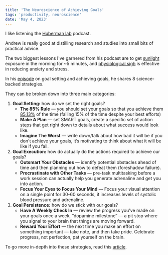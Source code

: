 ```yaml
---
title: 'The Neuroscience of Achieving Goals'
tags: 'productivity, neuroscience'
date: 'May 4, 2023'
---
```


I like listening the [Huberman lab](https://hubermanlab.com/) podcast.

Andrew is really good at distilling research and studies into small bits of practical advice.

The two biggest lessons I've garnered from his podcast are to get [sunlight](https://youtu.be/WDv4AWk0J3U?t=299) exposure in the morning for ~5 minutes, and [physiological sigh](https://www.youtube.com/watch?v=rBdhqBGqiMc) is effective in reducing anxiety and stress.

In his [episode](https://hubermanlab.com/the-science-of-setting-and-achieving-goals/) on goal setting and achieving goals, he shares 8 science-backed strategies.

They can be broken down into three main categories:

1. **Goal Setting:** how do we set the right goals?
   - **The 85% Rule** — you should set your goals so that you achieve them [85.13%](https://www.nature.com/articles/s41467-019-12552-4) of the time (failing 15% of the time despite your best efforts)
   - **Make A Plan** — set SMART goals, create a specific set of action steps that get right down to details about what success would look like.
   - **Imagine The Worst** — write down/talk about how bad it will be if you don't achieve your goals, it’s motivating to think about what it will be like if you fail.
2. **Goal Execution:** how do actually do the actions required to achieve our goals?
   - **Outsmart Your Obstacles** — identify potential obstacles ahead of time and then planning out how to defeat them (foreshadow failure).
   - **Procrastinate with Other Tasks** — pre-task multitasking before a work session can actually help you generate adrenaline and get you into action.
   - **Focus Your Eyes to Focus Your Mind** — Focus your visual attention on a single point for 30-60 seconds, it increases levels of systolic blood pressure and adrenaline.
3. **Goal Persistence:** how do we stick with our goals?
   - **Have A Weekly Check In** — review the progress you’ve made on your goals once a week, “dopamine milestone” — a pit stop where you signal to your brain that things are moving forward.
   - **Reward Your Effort** — the next time you make an effort on something important — take note, and then take pride. Celebrate progress, not perfection, pat yourself on the brain.

To go more in-depth into these strategies, read this [article](https://every.to/superorganizers/the-neuroscience-of-achieving-your-goals).
